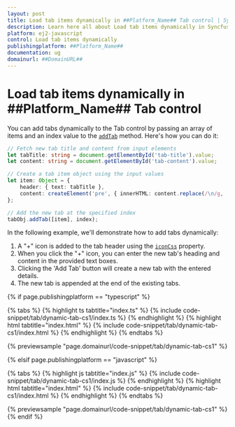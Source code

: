 ```yaml
---
layout: post
title: Load tab items dynamically in ##Platform_Name## Tab control | Syncfusion
description: Learn here all about Load tab items dynamically in Syncfusion ##Platform_Name## Tab control of Syncfusion Essential JS 2 and more.
platform: ej2-javascript
control: Load tab items dynamically 
publishingplatform: ##Platform_Name##
documentation: ug
domainurl: ##DomainURL##
---
```


# Load tab items dynamically in ##Platform_Name## Tab control

You can add tabs dynamically to the Tab control by passing an array of items and an index value to the [`addTab`](../../api/tab#addtab) method. Here's how you can do it:

```ts
// Fetch new tab title and content from input elements
let tabTitle: string = document.getElementById('tab-title').value;
let content: string = document.getElementById('tab-content').value;

// Create a tab item object using the input values
let item: Object = { 
    header: { text: tabTitle }, 
    content: createElement('pre', { innerHTML: content.replace(/\n/g, '<br>\n') }).outerHTML 
};

// Add the new tab at the specified index
tabObj.addTab([item], index);
```

In the following example, we'll demonstrate how to add tabs dynamically:

1. A "+" icon is added to the tab header using the [`iconCss`](../../api/tab/header#iconcss) property.
2. When you click the "+" icon, you can enter the new tab's heading and content in the provided text boxes.
3. Clicking the 'Add Tab' button will create a new tab with the entered details.
4. The new tab is appended at the end of the existing tabs.

{% if page.publishingplatform == "typescript" %}

{% tabs %}
{% highlight ts tabtitle="index.ts" %}
{% include code-snippet/tab/dynamic-tab-cs1/index.ts %}
{% endhighlight %}
{% highlight html tabtitle="index.html" %}
{% include code-snippet/tab/dynamic-tab-cs1/index.html %}
{% endhighlight %}
{% endtabs %}
        
{% previewsample "page.domainurl/code-snippet/tab/dynamic-tab-cs1" %}

{% elsif page.publishingplatform == "javascript" %}

{% tabs %}
{% highlight js tabtitle="index.js" %}
{% include code-snippet/tab/dynamic-tab-cs1/index.js %}
{% endhighlight %}
{% highlight html tabtitle="index.html" %}
{% include code-snippet/tab/dynamic-tab-cs1/index.html %}
{% endhighlight %}
{% endtabs %}

{% previewsample "page.domainurl/code-snippet/tab/dynamic-tab-cs1" %}
{% endif %}
